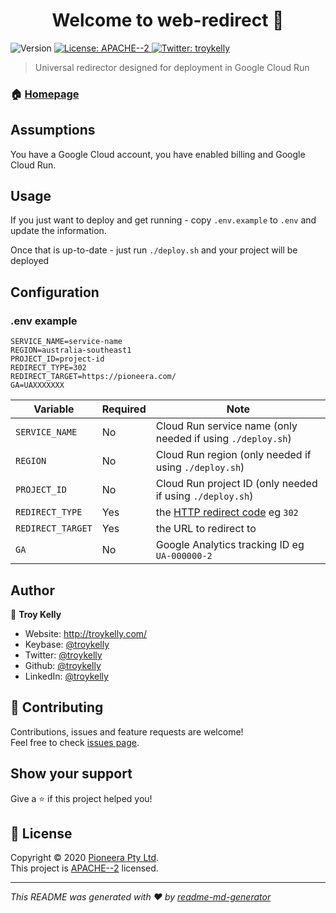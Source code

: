 <h1  align="center">Welcome to web-redirect 👋</h1>
<p>
<img  alt="Version"  src="https://img.shields.io/badge/version-1.0.1-blue.svg?cacheSeconds=2592000"  />
<a  href="http://www.apache.org/licenses/LICENSE-2.0"  target="_blank">
<img  alt="License: APACHE--2"  src="https://img.shields.io/badge/License-APACHE--2-yellow.svg"  />
</a>
<a  href="https://twitter.com/troykelly"  target="_blank">
<img  alt="Twitter: troykelly"  src="https://img.shields.io/twitter/follow/troykelly.svg?style=social"  />
</a>
</p>

> Universal redirector designed for deployment in Google Cloud Run

### 🏠 [Homepage](https://github.com/Pioneera/web-redirect)

## Assumptions

You have a Google Cloud account, you have enabled billing and Google Cloud Run.

## Usage

If you just want to deploy and get running - copy `.env.example` to `.env` and update the information.

Once that is up-to-date - just run `./deploy.sh` and your project will be deployed

## Configuration

### .env example

```text
SERVICE_NAME=service-name
REGION=australia-southeast1
PROJECT_ID=project-id
REDIRECT_TYPE=302
REDIRECT_TARGET=https://pioneera.com/
GA=UAXXXXXXX
```

| Variable          | Required | Note                                                                                                   |
| ----------------- | -------- | ------------------------------------------------------------------------------------------------------ |
| `SERVICE_NAME`    | No       | Cloud Run service name (only needed if using `./deploy.sh`)                                            |
| `REGION`          | No       | Cloud Run region (only needed if using `./deploy.sh`)                                                  |
| `PROJECT_ID`      | No       | Cloud Run project ID (only needed if using `./deploy.sh`)                                              |
| `REDIRECT_TYPE`   | Yes      | the [HTTP redirect code](https://en.wikipedia.org/wiki/URL_redirection#HTTP_status_codes_3xx) eg `302` |
| `REDIRECT_TARGET` | Yes      | the URL to redirect to                                                                                 |
| `GA`              | No       | Google Analytics tracking ID eg `UA-000000-2`                                                          |

## Author

👤 **Troy Kelly**

- Website: http://troykelly.com/
- Keybase: [@troykelly](https://keybase.io/troykelly)
- Twitter: [@troykelly](https://twitter.com/troykelly)
- Github: [@troykelly](https://github.com/troykelly)
- LinkedIn: [@troykelly](https://linkedin.com/in/troykelly)

## 🤝 Contributing

Contributions, issues and feature requests are welcome!<br  />Feel free to check [issues page](https://github.com/Pioneera/web-redirect/issues).

## Show your support

Give a ⭐️ if this project helped you!

## 📝 License

Copyright © 2020 [Pioneera Pty Ltd](https://github.com/Pioneera).<br  />
This project is [APACHE--2](http://www.apache.org/licenses/LICENSE-2.0) licensed.

---

_This README was generated with ❤️ by [readme-md-generator](https://github.com/kefranabg/readme-md-generator)_

